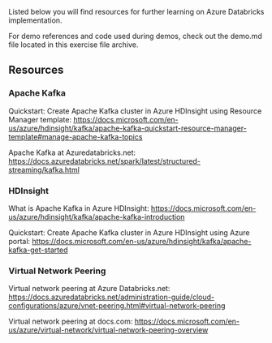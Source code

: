 Listed below you will find resources for further learning on Azure Databricks implementation.

For demo references and code used during demos, check out the demo.md file located in this exercise file archive.

## Resources

### Apache Kafka 
Quickstart: Create Apache Kafka cluster in Azure HDInsight using Resource Manager template: https://docs.microsoft.com/en-us/azure/hdinsight/kafka/apache-kafka-quickstart-resource-manager-template#manage-apache-kafka-topics

Apache Kafka at Azuredatabricks.net: https://docs.azuredatabricks.net/spark/latest/structured-streaming/kafka.html

### HDInsight
What is Apache Kafka in Azure HDInsight: https://docs.microsoft.com/en-us/azure/hdinsight/kafka/apache-kafka-introduction

Quickstart: Create Apache Kafka cluster in Azure HDInsight using Azure portal: https://docs.microsoft.com/en-us/azure/hdinsight/kafka/apache-kafka-get-started

### Virtual Network Peering
Virtual network peering at Azure Databricks.net: https://docs.azuredatabricks.net/administration-guide/cloud-configurations/azure/vnet-peering.html#virtual-network-peering

Virtual network peering at docs.com: https://docs.microsoft.com/en-us/azure/virtual-network/virtual-network-peering-overview